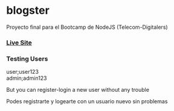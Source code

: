# blogster
Proyecto final para el Bootcamp de NodeJS (Telecom-Digitalers)
### <a href="https://blogster-i2qi.onrender.com">Live Site</a>

### Testing Users
user;user123
<br>
admin;admin123

<p>But you can register-login a new user without any trouble</p>
<p>Podes registrarte y logearte con un usuario nuevo sin problemas</p>
